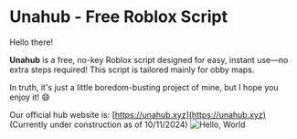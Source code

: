 # Unahub - Free Roblox Script

Hello there!

**Unahub** is a free, no-key Roblox script designed for easy, instant use—no extra steps required! This script is tailored mainly for obby maps.

In truth, it's just a little boredom-busting project of mine, but I hope you enjoy it! 😄

Our official hub website is: [https://unahub.xyz](https://unahub.xyz) (Currently under construction as of 10/11/2024)
![Hello, World](https://github.com/user-attachments/assets/d7585cd4-de20-4ab3-9f2c-8232c9acc245)
